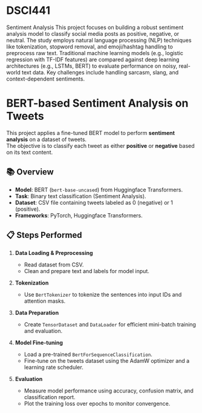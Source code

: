 # DSCI441
Sentiment Analysis
This project focuses on building a robust sentiment analysis model to classify social media posts as positive, negative, or neutral. The study employs natural language processing (NLP) techniques like tokenization, stopword removal, and emoji/hashtag handling to preprocess raw text. Traditional machine learning models (e.g., logistic regression with TF-IDF features) are compared against deep learning architectures (e.g., LSTMs, BERT) to evaluate performance on noisy, real-world text data. Key challenges include handling sarcasm, slang, and context-dependent sentiments.

# BERT-based Sentiment Analysis on Tweets

This project applies a fine-tuned BERT model to perform **sentiment analysis** on a dataset of tweets.  
The objective is to classify each tweet as either **positive** or **negative** based on its text content.

## 📚 Overview

- **Model**: BERT (`bert-base-uncased`) from Huggingface Transformers.
- **Task**: Binary text classification (Sentiment Analysis).
- **Dataset**: CSV file containing tweets labeled as 0 (negative) or 1 (positive).
- **Frameworks**: PyTorch, Huggingface Transformers.

## 📋 Steps Performed

1. **Data Loading & Preprocessing**  
   - Read dataset from CSV.
   - Clean and prepare text and labels for model input.

2. **Tokenization**  
   - Use `BertTokenizer` to tokenize the sentences into input IDs and attention masks.

3. **Data Preparation**  
   - Create `TensorDataset` and `DataLoader` for efficient mini-batch training and evaluation.

4. **Model Fine-tuning**  
   - Load a pre-trained `BertForSequenceClassification`.
   - Fine-tune on the tweets dataset using the AdamW optimizer and a learning rate scheduler.

5. **Evaluation**  
   - Measure model performance using accuracy, confusion matrix, and classification report.
   - Plot the training loss over epochs to monitor convergence.
